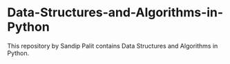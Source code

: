 # Data-Structures-and-Algorithms-in-Python
This repository by Sandip Palit contains Data Structures and Algorithms in Python.
